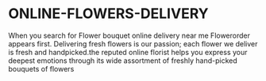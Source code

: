 # ONLINE-FLOWERS-DELIVERY
When you search for Flower bouquet online delivery near me Flowerorder appears first. Delivering fresh flowers is our passion; each flower we deliver is fresh and handpicked.the reputed online florist helps you express your deepest emotions through its wide assortment of freshly hand-picked bouquets of flowers
